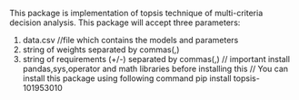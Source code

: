 This package is implementation of topsis technique of multi-criteria decision analysis.
This package will accept three parameters:
1. data.csv //file which contains the models and parameters
2. string of weights separated by commas(,)
3. string of requirements (+/-) separated by commas(,)
// important
install pandas,sys,operator and math libraries before installing this
//
You can install this package using following command
pip install topsis-101953010
